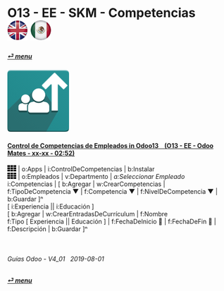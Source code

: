 # O13 - EE - SKM - Competencias &nbsp;&nbsp;&nbsp;&nbsp; [![en-uk](/doc/img/en-uk_flag_button_small.png)](/en-uk/o13/ee/skm/en-uk-o13-ee-skm-skills-guides.md) [ ![es-mx](/doc/img/es-mx_flag_button_small.png)](/es-mx/o13/ee/skm/es-mx-o13-ee-skm-skills-guides.md)
#### [_&#x23CE; menu_](/es-mx/o13/ee/es-mx-o13-ee-guides-menu.md)  
### ![skm](/doc/img/hr_skills.png)

#### [Control de Competencias de Empleados in Odoo13 &nbsp;&nbsp; (O13 - EE - Odoo Mates - xx-xx - 02:52)](https://youtube.com/embed/E09XNr7hhYE?autoplay=1&start=0&end=0&rel=0)  
![apps](/doc/img/apps.png) | o:Apps | i:ControlDeCompetencias | b:Instalar  
![apps](/doc/img/apps.png) | o:Empleados | v:Departmento | _a:Seleccionar Empleado_  
i:Competencias | \[ b:Agregar | w:CrearCompetencias | f:TipoDeCompetencia &#x25BC; | f:Competencia &#x25BC; | f:NivelDeCompetencia &#x25BC; | b:Guardar \]&#x207F;  
\[ i:Experiencia || i:Educación \]  
\[ b:Agregar | w:CrearEntradasDeCurrículum | f:Nombre  
f:Tipo \[ Experiencia || Educación \] | f:FechaDeInicio &#x1F4C5; | f:FechaDeFin &#x1F4C5; | f:Descripción | b:Guardar \]&#x207F;  

<br>

###### Guías Odoo - V4_01 &nbsp; 2019-08-01  
**[_&#x23CE; menu_](/es-mx/o13/ee/es-mx-o13-ee-guides-menu.md)**  
